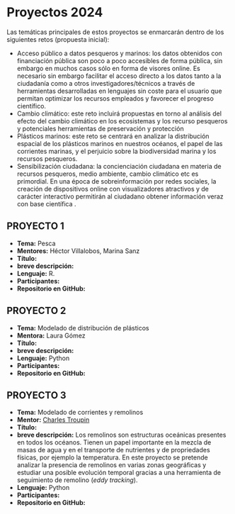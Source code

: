 # Proyectos 2024

Las temáticas principales de estos proyectos se enmarcarán dentro de los siguientes retos (propuesta inicial):  
-	Acceso público a datos pesqueros y marinos: los datos obtenidos con financiación pública son poco a poco accesibles de forma pública, sin embargo en muchos casos sólo en forma de visores online. Es necesario sin embargo facilitar el acceso directo a los datos tanto a la ciudadanía como a otros investigadores/técnicos a través de herramientas desarrolladas en lenguajes sin coste para el usuario que permitan optimizar los recursos empleados y favorecer el progreso científico.
-	Cambio climático: este reto incluirá propuestas en torno al análisis del efecto del cambio climático en los ecosistemas y los recurso pesqueros y potenciales herramientas de preservación y protección 
-	Plásticos marinos: este reto se centrará en analizar la distribución espacial de los plásticos marinos en nuestros océanos, el papel  de las corrientes marinas, y el perjuicio sobre la biodiversidad marina y los recursos pesqueros. 
- Sensibilización ciudadana: la concienciación ciudadana en materia de recursos pesqueros, medio ambiente, cambio climático etc es primordial. En una época de sobreinformación por redes sociales, la creación de dispositivos online con visualizadores atractivos y de carácter interactivo permitirán al ciudadano obtener información veraz con base científica .


## PROYECTO 1

- **Tema:** Pesca
- **Mentores:** Héctor Villalobos, Marina Sanz
- **Título:**
- **breve descripción:** 
- **Lenguaje:** R. 
- **Participantes:** 
- **Repositorio en GitHub:** 

## PROYECTO 2

- **Tema:** Modelado de distribución de plásticos
- **Mentora:** Laura Gómez
- **Título:** 
- **breve descripción:** 
- **Lenguaje:** Python
- **Participantes:** 
- **Repositorio en GitHub:** 

## PROYECTO 3

- **Tema:** Modelado de corrientes y remolinos
- **Mentor:** [Charles Troupin](https://github.com/ctroupin/)
- **Título:** 
- **breve descripción:** Los remolinos son estructuras oceánicas presentes en todos los océanos. Tienen un papel importante en la mezcla de masas de agua y en el transporte de nutrientes y de propriedades físicas, por ejemplo la temperatura. En este proyecto se pretende analizar la presencia de remolinos en varias zonas geográficas y estudiar una posible evolución temporal gracias a una herramienta de seguimiento de remolino (_eddy tracking_).
- **Lenguaje:** Python
- **Participantes:** 
- **Repositorio en GitHub:** 
